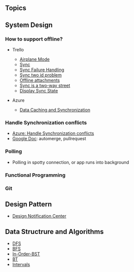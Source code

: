 ## Topics

## System Design

### How to support offline?
- Trello
  - [Airplane Mode](https://tech.trello.com/sync-architecture/)
  - [Sync](https://tech.trello.com/syncing-changes/)
  - [Sync Failure Handling](https://tech.trello.com/sync-failure-handling/)
  - [Sync two id problem](https://tech.trello.com/sync-two-id-problem/)
  - [Offline attachments](https://tech.trello.com/sync-offline-attachments/)
  - [Sync is a two-way street](https://tech.trello.com/sync-downloads/)
  - [Display Sync State](https://tech.trello.com/sync-indicators/)

- Azure
  - [Data Caching and Synchronization](https://www.youtube.com/watch?v=X6VdfcrDU-I&ab_channel=XamarinUniversity)
  
### Handle Synchronization conflicts
- [Azure: Handle Synchronization conflicts](https://www.youtube.com/watch?v=aIuxJHq0NYY&ab_channel=XamarinUniversity)
- [Google Doc](https://www.youtube.com/watch?v=B5NULPSiOGw&ab_channel=InfoQ): automerge, pullrequest

### Polling
- Polling in spotty connection, or app runs into background

### Functional Programming


### Git

## Design Pattern
- [Design Notification Center](https://github.com/100mango/SwiftNotificationCenter)

## Data Structrure and Algorithms

- [DFS](https://leetcode.com/list?selectedList=e75upz5g)
- [BFS](https://leetcode.com/list?selectedList=et5pil9r)
- [In-Order-BST](https://leetcode.com/list?selectedList=euqf8w3g)
- [BT](https://leetcode.com/list?selectedList=oncud9uc)
- [Intervals](https://leetcode.com/list?selectedList=9fsxo1iv)



